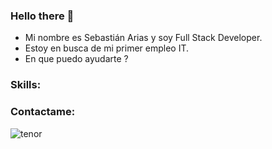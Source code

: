 ### Hello there 👋
- Mi nombre es Sebastián Arias y soy Full Stack Developer.
- Estoy en busca de mi primer empleo IT.
- En que puedo ayudarte ?
 ### Skills:
 
 ### Contactame:

![tenor](https://user-images.githubusercontent.com/76535680/143384893-23c0c593-fbec-4fcc-8e92-33667782f5ac.gif)

 
 
<!--
**serjtankian/serjtankian** is a ✨ _special_ ✨ repository because its `README.md` (this file) appears on your GitHub profile.

Here are some ideas to get you started:

- 🔭 I’m currently working on ...
- 🌱 I’m currently learning ...
- 👯 I’m looking to collaborate on ...
- 🤔 I’m looking for help with ...
- 💬 Ask me about ...
- 📫 How to reach me: ...
- 😄 Pronouns: ...
- ⚡ Fun fact: ...
-->
